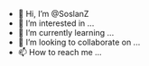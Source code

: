 - 👋 Hi, I’m @SoslanZ
- 👀 I’m interested in ...
- 🌱 I’m currently learning ...
- 💞️ I’m looking to collaborate on ...
- 📫 How to reach me ...

<!---
SoslanZ/SoslanZ is a ✨ special ✨ repository because its `README.md` (this file) appears on your GitHub profile.
You can click the Preview link to take a look at your changes.
--->
